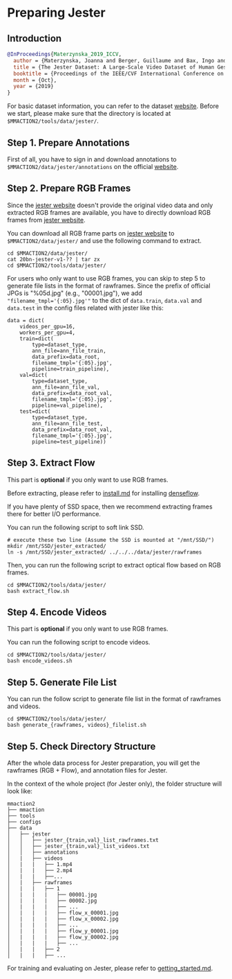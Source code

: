 # Preparing Jester

## Introduction

<!-- [DATASET] -->

```BibTeX
@InProceedings{Materzynska_2019_ICCV,
  author = {Materzynska, Joanna and Berger, Guillaume and Bax, Ingo and Memisevic, Roland},
  title = {The Jester Dataset: A Large-Scale Video Dataset of Human Gestures},
  booktitle = {Proceedings of the IEEE/CVF International Conference on Computer Vision (ICCV) Workshops},
  month = {Oct},
  year = {2019}
}
```

For basic dataset information, you can refer to the dataset [website](https://20bn.com/datasets/jester/v1).
Before we start, please make sure that the directory is located at `$MMACTION2/tools/data/jester/`.

## Step 1. Prepare Annotations

First of all, you have to sign in and download annotations to `$MMACTION2/data/jester/annotations` on the official [website](https://20bn.com/datasets/jester/v1).

## Step 2. Prepare RGB Frames

Since the [jester website](https://20bn.com/datasets/jester/v1) doesn't provide the original video data and only extracted RGB frames are available, you have to directly download RGB frames from [jester website](https://20bn.com/datasets/jester/v1).

You can download all RGB frame parts on [jester website](https://20bn.com/datasets/jester/v1) to `$MMACTION2/data/jester/` and use the following command to extract.

```shell
cd $MMACTION2/data/jester/
cat 20bn-jester-v1-?? | tar zx
cd $MMACTION2/tools/data/jester/
```

For users who only want to use RGB frames, you can skip to step 5 to generate file lists in the format of rawframes. Since the prefix of official JPGs is "%05d.jpg" (e.g., "00001.jpg"),
we add `"filename_tmpl='{:05}.jpg'"` to the dict of `data.train`, `data.val` and `data.test` in the config files related with jester like this:

```
data = dict(
    videos_per_gpu=16,
    workers_per_gpu=4,
    train=dict(
        type=dataset_type,
        ann_file=ann_file_train,
        data_prefix=data_root,
        filename_tmpl='{:05}.jpg',
        pipeline=train_pipeline),
    val=dict(
        type=dataset_type,
        ann_file=ann_file_val,
        data_prefix=data_root_val,
        filename_tmpl='{:05}.jpg',
        pipeline=val_pipeline),
    test=dict(
        type=dataset_type,
        ann_file=ann_file_test,
        data_prefix=data_root_val,
        filename_tmpl='{:05}.jpg',
        pipeline=test_pipeline))
```

## Step 3. Extract Flow

This part is **optional** if you only want to use RGB frames.

Before extracting, please refer to [install.md](/docs/install.md) for installing [denseflow](https://github.com/open-mmlab/denseflow).

If you have plenty of SSD space, then we recommend extracting frames there for better I/O performance.

You can run the following script to soft link SSD.

```shell
# execute these two line (Assume the SSD is mounted at "/mnt/SSD/")
mkdir /mnt/SSD/jester_extracted/
ln -s /mnt/SSD/jester_extracted/ ../../../data/jester/rawframes
```

Then, you can run the following script to extract optical flow based on RGB frames.

```shell
cd $MMACTION2/tools/data/jester/
bash extract_flow.sh
```

## Step 4. Encode Videos

This part is **optional** if you only want to use RGB frames.

You can run the following script to encode videos.

```shell
cd $MMACTION2/tools/data/jester/
bash encode_videos.sh
```

## Step 5. Generate File List

You can run the follow script to generate file list in the format of rawframes and videos.

```shell
cd $MMACTION2/tools/data/jester/
bash generate_{rawframes, videos}_filelist.sh
```

## Step 5. Check Directory Structure

After the whole data process for Jester preparation,
you will get the rawframes (RGB + Flow), and annotation files for Jester.

In the context of the whole project (for Jester only), the folder structure will look like:

```
mmaction2
├── mmaction
├── tools
├── configs
├── data
│   ├── jester
│   │   ├── jester_{train,val}_list_rawframes.txt
│   │   ├── jester_{train,val}_list_videos.txt
│   │   ├── annotations
│   |   ├── videos
│   |   |   ├── 1.mp4
│   |   |   ├── 2.mp4
│   |   |   ├──...
│   |   ├── rawframes
│   |   |   ├── 1
│   |   |   |   ├── 00001.jpg
│   |   |   |   ├── 00002.jpg
│   |   |   |   ├── ...
│   |   |   |   ├── flow_x_00001.jpg
│   |   |   |   ├── flow_x_00002.jpg
│   |   |   |   ├── ...
│   |   |   |   ├── flow_y_00001.jpg
│   |   |   |   ├── flow_y_00002.jpg
│   |   |   |   ├── ...
│   |   |   ├── 2
│   |   |   ├── ...

```

For training and evaluating on Jester, please refer to [getting_started.md](/docs/getting_started.md).
